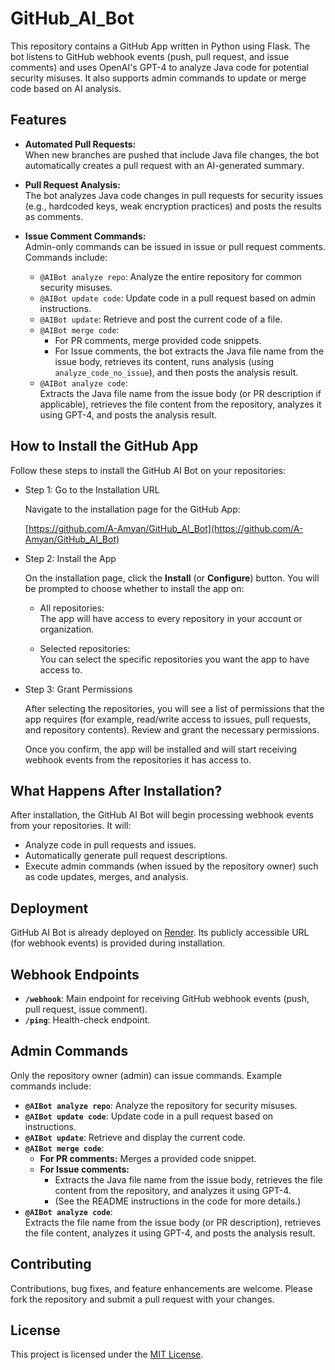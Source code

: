 # GitHub_AI_Bot

This repository contains a GitHub App written in Python using Flask. The bot listens to GitHub webhook events (push, pull request, and issue comments) and uses OpenAI's GPT-4 to analyze Java code for potential security misuses. It also supports admin commands to update or merge code based on AI analysis.

## Features

- **Automated Pull Requests:**  
  When new branches are pushed that include Java file changes, the bot automatically creates a pull request with an AI-generated summary.

- **Pull Request Analysis:**  
  The bot analyzes Java code changes in pull requests for security issues (e.g., hardcoded keys, weak encryption practices) and posts the results as comments.

- **Issue Comment Commands:**  
  Admin-only commands can be issued in issue or pull request comments. Commands include:
  - `@AIBot analyze repo`: Analyze the entire repository for common security misuses.
  - `@AIBot update code`: Update code in a pull request based on admin instructions.
  - `@AIBot update`: Retrieve and post the current code of a file.
  - `@AIBot merge code`:  
    - For PR comments, merge provided code snippets.
    - For Issue comments, the bot extracts the Java file name from the issue body, retrieves its content, runs analysis (using `analyze_code_no_issue`), and then posts the analysis result.
  - `@AIBot analyze code`:  
    Extracts the Java file name from the issue body (or PR description if applicable), retrieves the file content from the repository, analyzes it using GPT-4, and posts the analysis result.

## How to Install the GitHub App

Follow these steps to install the GitHub AI Bot on your repositories:

  - Step 1: Go to the Installation URL

    Navigate to the installation page for the GitHub App:
  
    [https://github.com/A-Amyan/GitHub_AI_Bot](https://github.com/A-Amyan/GitHub_AI_Bot)

  - Step 2: Install the App

    On the installation page, click the **Install** (or **Configure**) button. You will be prompted to choose whether to install the app on:

    - All repositories:  
      The app will have access to every repository in your account or organization.
  
    - Selected repositories:  
      You can select the specific repositories you want the app to have access to.

  - Step 3: Grant Permissions

    After selecting the repositories, you will see a list of permissions that the app requires (for example, read/write access to issues, pull requests, and repository contents). Review and grant the necessary permissions.

    Once you confirm, the app will be installed and will start receiving webhook events from the repositories it has access to.

## What Happens After Installation?

After installation, the GitHub AI Bot will begin processing webhook events from your repositories. It will:

- Analyze code in pull requests and issues.
- Automatically generate pull request descriptions.
- Execute admin commands (when issued by the repository owner) such as code updates, merges, and analysis.

## Deployment

GitHub AI Bot is already deployed on [Render](https://render.com/). Its publicly accessible URL (for webhook events) is provided during installation. 

## Webhook Endpoints

- **`/webhook`**: Main endpoint for receiving GitHub webhook events (push, pull request, issue comment).
- **`/ping`**: Health-check endpoint.

## Admin Commands

Only the repository owner (admin) can issue commands. Example commands include:

- **`@AIBot analyze repo`**: Analyze the repository for security misuses.
- **`@AIBot update code`**: Update code in a pull request based on instructions.
- **`@AIBot update`**: Retrieve and display the current code.
- **`@AIBot merge code`**:  
  - **For PR comments:** Merges a provided code snippet.  
  - **For Issue comments:**  
    - Extracts the Java file name from the issue body, retrieves the file content from the repository, and analyzes it using GPT-4.
    - (See the README instructions in the code for more details.)
- **`@AIBot analyze code`**:  
  Extracts the file name from the issue body (or PR description), retrieves the file content, analyzes it using GPT-4, and posts the analysis result.

## Contributing

Contributions, bug fixes, and feature enhancements are welcome. Please fork the repository and submit a pull request with your changes.

## License

This project is licensed under the [MIT License](LICENSE).
